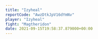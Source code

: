 ```yaml
---
title: "Izyheal"
reportCode: "AwzDtkJpV16dYmNv"
player: "Izyheal"
fight: "Magtheridon"
date: 2021-09-15T19:58:37.879000+00:00
---
```

